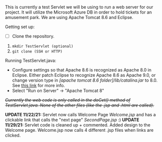 This is currently a test Servlet we will be using to run a web server for our project. It will utilize the Microsoft Azure DB in order to hold tickets for an amusement park. We are using Apache Tomcat 8.6 and Eclipse.

Getting set up:
- [ ] Clone the repository.

1. `mkdir TestServlet (optional)`
2. `git clone (SSH or HTTP)`

Running TestServlet.java:
- Configure settings so that Apache 8.6 is recognized as Apache 8.0 in Eclipse. Either patch Eclipse to recognize Apache 8.6 as Apache 9.0, or change version type in *[apache tomcat 8.6 folder]/lib/catalina.jar* to 8.0. See [this link](https://bugs.eclipse.org/bugs/attachment.cgi?id=262418&action=edit) for more info. 
- Select "Run on Server" -> "Apache Tomcat 8"

~~*Currently the web code is only called in the doGet() method of TestServlet.java. None of the other files (like the .jsp and .html are called).*~~
 
**UPDATE 11/22/21:** Servlet now calls Welcome Page *Welcome.jsp* and has a clickable link that calls the "next page" *SecondPage.jsp* :)
**UPDATE 11/29/21:** Servlet code is cleaned up + commented. Added design to the Welcome page. Welcome.jsp now calls 4 different .jsp files when links are clicked.
